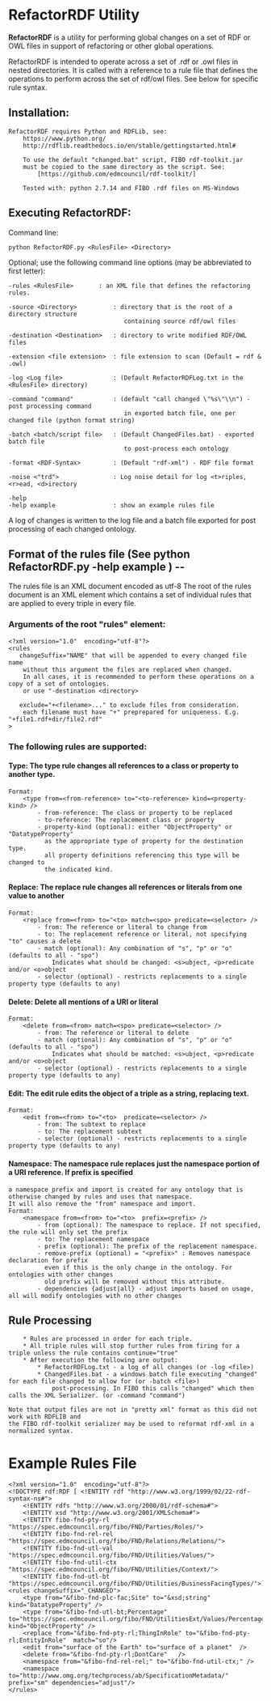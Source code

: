 # RefactorRDF Utility
__RefactorRDF__ is a utility for performing global changes on a set of RDF or OWL files
in support of refactoring or other global operations.

RefactorRDF is intended to operate across a set of .rdf or .owl files in nested directories.
It is called with a reference to a rule file that defines the operations to perform across 
the set of rdf/owl files. See below for specific rule syntax.
	
## Installation:
	RefactorRDF requires Python and RDFLib, see: 
		https://www.python.org/
		http://rdflib.readthedocs.io/en/stable/gettingstarted.html#
		
		To use the default "changed.bat" script, FIBO rdf-toolkit.jar
		must be copied to the same directory as the script. See:
			[https://github.com/edmcouncil/rdf-toolkit/]
			
		Tested with: python 2.7.14 and FIBO .rdf files on MS-Windows
		
## Executing RefactorRDF: 
Command line:

    python RefactorRDF.py <RulesFile> <Directory> 
Optional; use the following command line options (may be abbreviated to first letter):

	-rules <RulesFile>	     : an XML file that defines the refactoring rules.
	
	-source <Directory>          : directory that is the root of a directory structure 
	                                containing source rdf/owl files
		
	-destination <Destination>   : directory to write modified RDF/OWL files
	
	-extension <file extension>  : file extension to scan (Default = rdf & .owl)
	
	-log <Log file>              : (Default RefactorRDFLog.txt in the <RulesFile> directory)

	-command "command"           : (default "call changed \"%s\"\\n") - post processing command 
	                                in exported batch file, one per changed file (python format string)
					
	-batch <batch/script file>   : (Default ChangedFiles.bat) - exported batch file 
	                                to post-process each ontology
					
	-format <RDF-Syntax>         : (Default "rdf-xml") - RDF file format
	
	-noise <"trd">               : Log noise detail for log <t>riples, <r>ead, <d>irectory
	
	-help 
	-help example 	             : show an example rules file

A log of changes is written to the log file and a batch file exported for post processing of each changed ontology.
	


## Format of the rules file (See python RefactorRDF.py -help example ) --

The rules file is an XML document encoded as utf-8
The root of the rules document is an XML element <rules>
which contains a set of individual rules that are applied to every triple in
every file.

### Arguments of the root "rules" element:
	<?xml version="1.0"  encoding="utf-8"?>
	<rules 
	   changeSuffix="NAME" that will be appended to every changed file name
		without this argument the files are replaced when changed.
		In all cases, it is recommended to perform these operations on a copy of a set of ontologies.
		or use "-destination <directory>
	
	   exclude="+<filename>..." to exclude files from consideration.
		each filename must have "+" preprepared for uniqueness. E.g. "+file1.rdf+dir/file2.rdf"
	>	

### The following rules are supported:

#### __Type__: The type rule changes all references to a class or property to another type.
	Format:
		<type from=<from-reference> to="<to-reference> kind=<property-kind> />
			- from-reference: The class or property to be replaced
			- to-reference: The replacement class or property
			- property-kind (optional): either "ObjectProperty" or "DatatypeProperty"
			  as the appropriate type of property for the destination type.
			  all property definitions referencing this type will be changed to
			  the indicated kind.
			  
#### __Replace__: The replace rule changes all references or literals from one value to another
	Format:
		<replace from=<from> to="<to> match=<spo> predicate=<selector> />
			- from: The reference or literal to change from
			- to: The replacement reference or literal, not specifying "to" causes a delete
			- match (optional): Any combination of "s", "p" or "o" (defaults to all - "spo")
				Indicates what should be changed: <s>ubject, <p>redicate and/or <o>object
			- selector (optional) - restricts replacements to a single property type (defaults to any)
			  
#### __Delete__: Delete all mentions of a URI or literal
	Format:
		<delete from=<from> match=<spo> predicate=<selector> />
			- from: The reference or literal to delete
			- match (optional): Any combination of "s", "p" or "o" (defaults to all - "spo")
				Indicates what should be matched: <s>ubject, <p>redicate and/or <o>object
			- selector (optional) - restricts replacements to a single property type (defaults to any)
			
#### __Edit__: The edit rule edits the object of a triple as a string, replacing text.
	Format:
		<edit from=<from> to="<to>  predicate=<selector> />
			- from: The subtext to replace
			- to: The replacement subtext
			- selector (optional) - restricts replacements to a single property type (defaults to any)
			
#### __Namespace__: The namespace rule replaces just the namespace portion of a URI reference. If prefix is specified
	a namespace prefix and import is created for any ontology that is otherwise changed by rules and uses that namespace.
	It will also remove the "from" namespace and import.
	Format:
		<namespace from=<from> to="<to>  prefix=<prefix> />
			- from (optional): The namespace to replace. If not specified, the rule will only set the prefix
			- to: The replacement namespace
			- prefix (optional): The prefix of the replacement namespace.
			- remove-prefix (optional) = "<prefix>" : Removes namespace declaration for prefix 
			  even if this is the only change in the ontology. For ontologies with other changes
			  old prefix will be removed without this attribute.
			- dependencies {adjust|all} - adjust imports based on usage, all will modify ontologies with no other changes

## Rule Processing
		* Rules are processed in order for each triple.
		* All triple rules will stop further rules from firing for a triple unless the rule contains continue="true"
		* After execution the following are output:
			* RefactorRDFLog.txt - a log of all changes (or -log <file>)
			* ChangedFiles.bat - a windows batch file executing "changed" for each file changed to allow for (or -batch <file>)
				post-processing. In FIBO this calls "changed" which then calls the XML Serializer. (or -command "command")
				
	Note that output files are not in "pretty xml" format as this did not work with RDFLIB and 
	the FIBO rdf-toolkit serializer may be used to reformat rdf-xml in a normalized syntax.
	
# Example Rules File

	<?xml version="1.0"  encoding="utf-8"?>
	<!DOCTYPE rdf:RDF [ <!ENTITY rdf "http://www.w3.org/1999/02/22-rdf-syntax-ns#"> 
		<!ENTITY rdfs "http://www.w3.org/2000/01/rdf-schema#"> 
		<!ENTITY xsd "http://www.w3.org/2001/XMLSchema#"> 
		<!ENTITY fibo-fnd-pty-rl "https://spec.edmcouncil.org/fibo/FND/Parties/Roles/"> 
		<!ENTITY fibo-fnd-rel-rel "https://spec.edmcouncil.org/fibo/FND/Relations/Relations/"> 
		<!ENTITY fibo-fnd-utl-val "https://spec.edmcouncil.org/fibo/FND/Utilities/Values/"> 
		<!ENTITY fibo-fnd-util-ctx "https://spec.edmcouncil.org/fibo/FND/Utilities/Context/"> 
		<!ENTITY fibo-fnd-utl-bt "https://spec.edmcouncil.org/fibo/FND/Utilities/BusinessFacingTypes/">]>
	<rules changeSuffix="_CHANGED"> 
    	<type from="&fibo-fnd-plc-fac;Site" to="&xsd;string" kind="DatatypeProperty" /> 
		<type from="&fibo-fnd-utl-bt;Percentage" to="https://spec.edmcouncil.org/fibo/FND/UtilitiesExt/Values/PercentageValue" kind="ObjectProperty" /> 
		<replace from="&fibo-fnd-pty-rl;ThingInRole" to="&fibo-fnd-pty-rl;EntityInRole"  match="so"/> 
		<edit from="surface of the Earth" to="surface of a planet"  /> 
		<delete from="&fibo-fnd-pty-rl;DontCare"   /> 
		<namespace from="&fibo-fnd-rel-rel;" to="&fibo-fnd-util-ctx;" /> 
		<namespace to="http://www.omg.org/techprocess/ab/SpecificationMetadata/" prefix="sm" dependencies="adjust"/>
	</rules>
